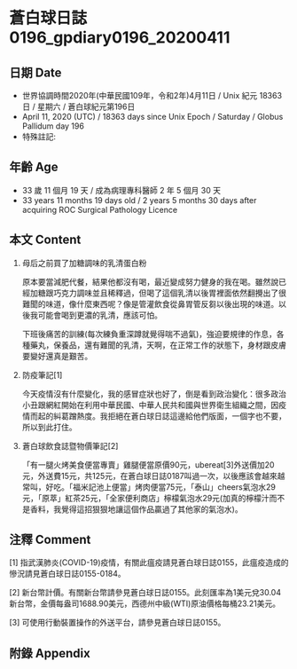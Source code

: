 [_metadata_:encoding]: - "utf-8"
[_metadata_:fileformat]: - "markdown"
[_metadata_:MIME_type]: - "text/plain"
[_metadata_:markdown_version]: - "commonmark version 0.29"
[_metadata_:markdown_spec]: - "https://spec.commonmark.org/0.29/"

# 蒼白球日誌0196_gpdiary0196_20200411 #

## 日期 Date ##

* 世界協調時間2020年(中華民國109年，令和2年)4月11日 / Unix 紀元 18363 日 / 星期六 / 蒼白球紀元第196日
* April 11, 2020 (UTC) / 18363 days since Unix Epoch / Saturday / Globus Pallidum day 196
* 特殊註記:

## 年齡 Age ##

* 33 歲 11 個月 19 天 / 成為病理專科醫師 2 年 5 個月 30 天
* 33 years 11 months 19 days old / 2 years 5 months 30 days after acquiring ROC Surgical Pathology Licence

## 本文 Content ##

1. 母后之前買了加糖調味的乳清蛋白粉

    原本要當減肥代餐，結果他都沒有喝，最近變成努力健身的我在喝。雖然說已經加糖跟巧克力調味並且稀釋過，但喝了這個乳清以後胃裡面依然翻攪出了很難聞的味道，像什麼東西呢？像是管灌飲食從鼻胃管反芻以後出現的味道。以後我可能會喝到更濃的乳清，應該可怕。

    下班後痛苦的訓練(每次練負重深蹲就覺得喘不過氣)，強迫要規律的作息，各種藥丸，保養品，還有難聞的乳清，天啊，在正常工作的狀態下，身材跟皮膚要變好還真是艱苦。

2. 防疫筆記[1]

    今天疫情沒有什麼變化，我的感冒症狀也好了，倒是看到政治變化：很多政治小丑跟網紅開始在利用中華民國、中華人民共和國與世界衛生組織之間，因疫情而起的糾葛蹭熱度。我拒絕在蒼白球日誌這邊給他們版面，一個字也不要，所以到此打住。

3. 蒼白球飲食誌暨物價筆記[2]

    「有一腿火烤美食便當專賣」雞腿便當原價90元，ubereat[3]外送價加20元，外送費15元，共125元，在蒼白球日誌0187叫過一次，以後應該會越來越常叫，好吃。「福米記池上便當」烤肉便當75元，「泰山」cheers氣泡水29元，「原萃」紅茶25元，「全家便利商店」檸檬氣泡水29元(加真的檸檬汁而不是香料，我覺得這招狠狠地讓這個作品贏過了其他家的氣泡水)。

## 注釋 Comment ##

[1] 指武漢肺炎(COVID-19)疫情，有關此瘟疫請見蒼白球日誌0155，此瘟疫造成的慘況請見蒼白球日誌0155-0184。

[2] 新台幣計價。有關新台幣請參見蒼白球日誌0155。此刻匯率為1美元兌30.04新台幣，金價每盎司1688.90美元，西德州中級(WTI)原油價格每桶23.21美元。

[3] 可使用行動裝置操作的外送平台，請參見蒼白球日誌0155。

## 附錄 Appendix ##
